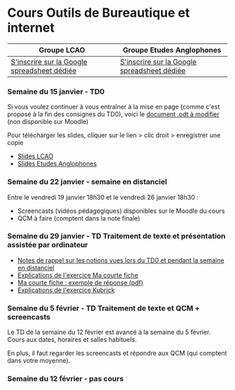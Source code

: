 # Cours Outils de Bureautique et internet 

Groupe LCAO | Groupe Etudes Anglophones  
------------ | -------------
[S'inscrire sur la Google spreadsheet dédiée](https://goo.gl/BiyVmh) | [S'inscrire sur la Google spreadsheet dédiée](https://goo.gl/h1SvhX)  

### Semaine du 15 janvier - TD0  
Si vous voulez continuer à vous entraîner à la mise en page (comme c'est proposé à la fin des consignes du TD0), voici le [document .odt à modifier](https://onedrive.live.com/embed?cid=1D5398B9BDC3F148&resid=1D5398B9BDC3F148%2155457&authkey=ACR9HKa-IAZfRYA&em=2) (non disponible sur Moodle)  

Pour télécharger les slides, cliquer sur le lien > clic droit > enregistrer une copie  
- [Slides LCAO](https://onedrive.live.com/embed?cid=1D5398B9BDC3F148&resid=1D5398B9BDC3F148%2155765&authkey=AHJPiZVjAaA80Es&em=2)  
- [Slides Etudes Anglophones](https://onedrive.live.com/embed?cid=1D5398B9BDC3F148&resid=1D5398B9BDC3F148%2155766&authkey=APPMDhbM8nokyNw&em=2)  

### Semaine du 22 janvier - semaine en distanciel  
Entre le vendredi 19 janvier 18h30 et le vendredi 26 janvier 18h30 :   
- Screencasts (vidéos pédagogiques) disponibles sur le Moodle du cours  
- QCM à faire (comptent dans la note finale)  

### Semaine du 29 janvier - TD Traitement de texte et présentation assistée par ordinateur  
- [Notes de rappel sur les notions vues lors du TD0 et pendant la semaine en distanciel](https://onedrive.live.com/embed?cid=1D5398B9BDC3F148&resid=1D5398B9BDC3F148%2157474&authkey=AKttiHw2gcm5WtI&em=2)
- [Explications de l'exercice Ma courte fiche](https://onedrive.live.com/embed?cid=1D5398B9BDC3F148&resid=1D5398B9BDC3F148%2157481&authkey=AAF_K_x_X-Qv_yY&em=2)
- [Ma courte fiche : exemple de réponse (pdf)](https://onedrive.live.com/embed?cid=1D5398B9BDC3F148&resid=1D5398B9BDC3F148%2157454&authkey=AN4Qh6n_DW7rOCU&em=2)
- [Explications de l'exercice Kubrick](https://onedrive.live.com/embed?cid=1D5398B9BDC3F148&resid=1D5398B9BDC3F148%2157492&authkey=AB0F6MuoSC3-_uo&em=2)

### Semaine du 5 février - TD Traitement de texte et QCM + screencasts
Le TD de la semaine du 12 février est avancé à la semaine du 5 février. Cours aux dates, horaires et salles habituels. 

En plus, il faut regarder les screencasts et répondre aux QCM (qui comptent dans votre moyenne). 

### Semaine du 12 février - pas cours
